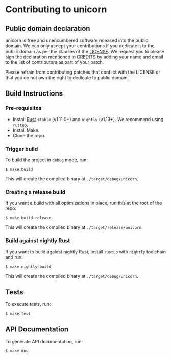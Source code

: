 # Contributing to unicorn

## Public domain declaration

unicorn is free and unencumbered software released into the public
domain. We can only accept your contributions if you dedicate it to
the public domain as per the clauses of the [LICENSE](LICENSE). We
request you to please sign the declaration mentioned in
[CREDITS](credits.md) by adding your name and email to the list of
contributors as part of your patch.

Please refrain from contributing patches that conflict with the
LICENSE or that you do not own the right to dedicate to public domain.

## Build Instructions

### Pre-requisites

- Install [Rust](https://www.rust-lang.org/) `stable` (v1.11.0+) and `nightly` (v1.13+). We recommend using [`rustup`](https://www.rustup.rs/).
- Install Make.
- Clone the repo.

### Trigger build

To build the project in `debug` mode, run:

```
$ make build
```

This will create the compiled binary at `./target/debug/unicorn`.

### Creating a release build

If you want a build with all optimizations in place, run this at the root of the repo:

```
$ make build-release
```

This will create the compiled binary at `./target/release/unicorn`.

### Build against nightly Rust

If you want to build against nightly Rust, install `rustup` with `nightly` toolchain and run:

```
$ make nightly-build
```

This will create the compiled binary at `./target/debug/unicorn`.

## Tests

To execute tests, run:

```
$ make test
```

## API Documentation

To generate API documentation, run:

```
$ make doc
```
